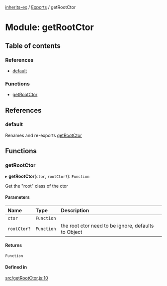[inherits-ex](../README.md) / [Exports](../modules.md) / getRootCtor

# Module: getRootCtor

## Table of contents

### References

- [default](getRootCtor.md#default)

### Functions

- [getRootCtor](getRootCtor.md#getrootctor)

## References

### default

Renames and re-exports [getRootCtor](getRootCtor.md#getrootctor)

## Functions

### getRootCtor

▸ **getRootCtor**(`ctor`, `rootCtor?`): `Function`

Get the "root" class of the ctor

#### Parameters

| Name | Type | Description |
| :------ | :------ | :------ |
| `ctor` | `Function` |  |
| `rootCtor?` | `Function` | the root ctor need to be ignore, defaults to Object |

#### Returns

`Function`

#### Defined in

[src/getRootCtor.js:10](https://github.com/snowyu/inherits-ex.js/blob/ec2431d/src/getRootCtor.js#L10)
